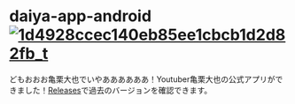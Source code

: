 # daiya-app-android [![1d4928ccec140eb85ee1cbcb1d2d82fb_t](https://github.com/kamekuridaiya/daiya-app-android/assets/157256239/2c4f8c36-2d8c-4481-b99f-3d90d05d981b)](https://objects.githubusercontent.com/github-production-release-asset-2e65be/746107664/343cc7bc-a231-4397-9a4f-d912ca6a1304?X-Amz-Algorithm=AWS4-HMAC-SHA256&X-Amz-Credential=AKIAVCODYLSA53PQK4ZA%2F20240504%2Fus-east-1%2Fs3%2Faws4_request&X-Amz-Date=20240504T103823Z&X-Amz-Expires=300&X-Amz-Signature=4c1b5f369ed3783f9b0fff52b38552c54592cbc9a95de3fbc13af275dbcb154c&X-Amz-SignedHeaders=host&actor_id=0&key_id=0&repo_id=746107664&response-content-disposition=attachment%3B%20filename%3Ddaiya.v3-release.apk&response-content-type=application%2Fvnd.android.package-archive "今すぐダウンロード")
どもおおお亀栗大也でいやああああああ！Youtuber亀栗大也の公式アプリができました！[Releases](https://github.com/kamekuridaiya/daiya-app-android/releases)で過去のバージョンを確認できます。